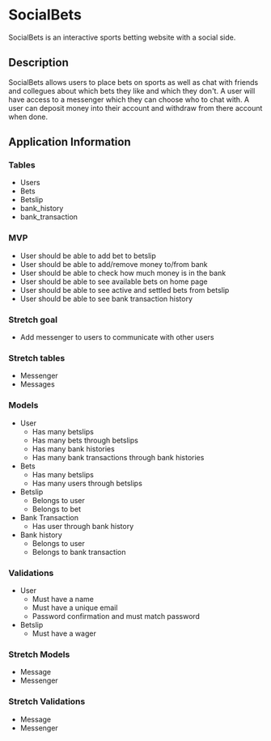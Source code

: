 # SocialBets
SocialBets is an interactive sports betting website with a social side.

## Description
SocialBets allows users to place bets on sports as well as chat with friends and collegues about which bets they like and which they don't. A user will have access to a messenger which they can choose who to chat with. A user can deposit money into their account and withdraw from there account when done.

## Application Information

### Tables
* Users
* Bets
* Betslip
* bank_history
* bank_transaction

### MVP
* User should be able to add bet to betslip
* User should be able to add/remove money to/from bank
* User should be able to check how much money is in the bank
* User should be able to see available bets on home page
* User should be able to see active and settled bets from betslip
* User should be able to see bank transaction history

### Stretch goal
* Add messenger to users to communicate with other users

 ### Stretch tables
 * Messenger
 * Messages

 ### Models
 * User
    * Has many betslips
    * Has many bets through betslips
    * Has many bank histories
    * Has many bank transactions through bank histories
 * Bets
    * Has many betslips
    * Has many users through betslips
 * Betslip
    * Belongs to user
    * Belongs to bet
 * Bank Transaction
    * Has user through bank history
 * Bank history
    * Belongs to user
    * Belongs to bank transaction

 ### Validations
 * User
    * Must have a name
    * Must have a unique email
    * Password confirmation and must match password
 * Betslip
    * Must have a wager

 ### Stretch Models
 * Message
 * Messenger

 ### Stretch Validations
 * Message
 * Messenger